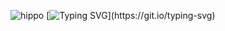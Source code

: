 ![hippo](https://s1.ezgif.com/tmp/ezgif-1-7c3d5e10e4.gif)  [![Typing SVG](https://readme-typing-svg.demolab.com?font=Nunito&duration=4000&pause=1000&color=96C8FF&background=FFFFFF00&multiline=true&width=435&lines=Hi%2C+I'm+Caitlin+Cai.)](https://git.io/typing-svg)
